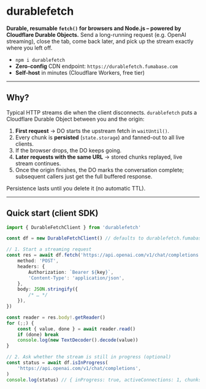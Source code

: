 # durablefetch

**Durable, resumable `fetch()` for browsers and Node.js – powered by Cloudflare Durable Objects.**
Send a long-running request (e.g. OpenAI streaming), close the tab, come back later, and pick up the stream exactly where you left off.

- `npm i durablefetch`
- **Zero-config** CDN endpoint: `https://durablefetch.fumabase.com`
- **Self-host** in minutes (Cloudflare Workers, free tier)

---

## Why?

Typical HTTP streams die when the client disconnects.
`durablefetch` puts a Cloudflare Durable Object between you and the origin:

1. **First request** → DO starts the upstream fetch in `waitUntil()`.
2. Every chunk is **persisted** (`state.storage`) and fanned-out to all live clients.
3. If the browser drops, the DO keeps going.
4. **Later requests with the same URL** → stored chunks replayed, live stream continues.
5. Once the origin finishes, the DO marks the conversation complete; subsequent callers just get the full buffered response.

Persistence lasts until you delete it (no automatic TTL).

---

## Quick start (client SDK)

```ts
import { DurableFetchClient } from 'durablefetch'

const df = new DurableFetchClient() // defaults to durablefetch.fumabase.com

// 1. Start a streaming request
const res = await df.fetch('https://api.openai.com/v1/chat/completions', {
    method: 'POST',
    headers: {
        Authorization: `Bearer ${key}`,
        'Content-Type': 'application/json',
    },
    body: JSON.stringify({
        /* … */
    }),
})

const reader = res.body!.getReader()
for (;;) {
    const { value, done } = await reader.read()
    if (done) break
    console.log(new TextDecoder().decode(value))
}

// 2. Ask whether the stream is still in progress (optional)
const status = await df.isInProgress(
    'https://api.openai.com/v1/chat/completions',
)
console.log(status) // { inProgress: true, activeConnections: 1, chunksStored: 42, completed: false }
```
